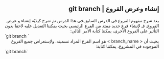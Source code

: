 ## <div dir=rtl>  إنشاء وعرض الفروع | git branch  </div>



<div dir=rtl>
بعد شرح مفهوم الفروع في الدرس السابق،في هذا الدرس تم شرح كيفيّة إنشاء و عرض الفروع. 
فـ لإنشاء فرع جديد ممتد من الفرع الرئيسي بحيث يمكننا التعديل عليه لاحقا بدون 
التأثير على الفروع الأخرى، يمكننا كتابة الامر التالي:
 </div>
`git branch <branch_name>`
<div dir=rtl>
بحيث أن < branch_name > هو اسم الفرع المراد تسميته.
 ولإستعراض جميع الفروع الموجوده في المشروع، يمكننا كتابة:
 </div>
 `git branch`